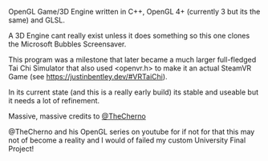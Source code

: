 OpenGL Game/3D Engine written in C++, OpenGL 4+ (currently 3 but its the same) and GLSL.

A 3D Engine cant really exist unless it does something so this one clones the Microsoft Bubbles Screensaver.

This program was a milestone that later became a much larger full-fledged Tai Chi Simulator that also used <openvr.h> to make it an actual SteamVR Game (see https://justinbentley.dev/#VRTaiChi).

In its current state (and this is a really early build) its stable and useable but it needs a lot of refinement.

Massive, massive credits to [@TheCherno](https://github.com/TheCherno) 


@TheCherno and his OpenGL series on youtube for if not for that this may not of become a reality and I would of failed my custom University Final Project!
